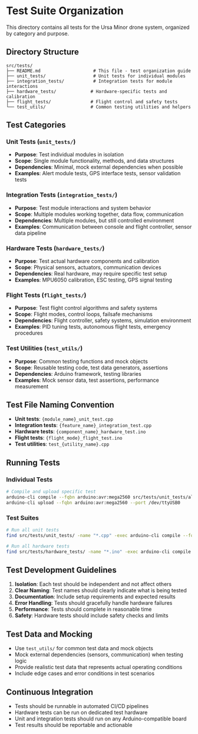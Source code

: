 # Test Suite Organization

This directory contains all tests for the Ursa Minor drone system, organized by category and purpose.

## Directory Structure

```
src/tests/
├── README.md                    # This file - test organization guide
├── unit_tests/                  # Unit tests for individual modules
├── integration_tests/           # Integration tests for module interactions
├── hardware_tests/             # Hardware-specific tests and calibration
├── flight_tests/               # Flight control and safety tests
└── test_utils/                 # Common testing utilities and helpers
```

## Test Categories

### Unit Tests (`unit_tests/`)
- **Purpose**: Test individual modules in isolation
- **Scope**: Single module functionality, methods, and data structures
- **Dependencies**: Minimal, mock external dependencies when possible
- **Examples**: Alert module tests, GPS interface tests, sensor validation tests

### Integration Tests (`integration_tests/`)
- **Purpose**: Test module interactions and system behavior
- **Scope**: Multiple modules working together, data flow, communication
- **Dependencies**: Multiple modules, but still controlled environment
- **Examples**: Communication between console and flight controller, sensor data pipeline

### Hardware Tests (`hardware_tests/`)
- **Purpose**: Test actual hardware components and calibration
- **Scope**: Physical sensors, actuators, communication devices
- **Dependencies**: Real hardware, may require specific test setup
- **Examples**: MPU6050 calibration, ESC testing, GPS signal testing

### Flight Tests (`flight_tests/`)
- **Purpose**: Test flight control algorithms and safety systems
- **Scope**: Flight modes, control loops, failsafe mechanisms
- **Dependencies**: Flight controller, safety systems, simulation environment
- **Examples**: PID tuning tests, autonomous flight tests, emergency procedures

### Test Utilities (`test_utils/`)
- **Purpose**: Common testing functions and mock objects
- **Scope**: Reusable testing code, test data generators, assertions
- **Dependencies**: Arduino framework, testing libraries
- **Examples**: Mock sensor data, test assertions, performance measurement

## Test File Naming Convention

- **Unit tests**: `{module_name}_unit_test.cpp`
- **Integration tests**: `{feature_name}_integration_test.cpp`
- **Hardware tests**: `{component_name}_hardware_test.ino`
- **Flight tests**: `{flight_mode}_flight_test.ino`
- **Test utilities**: `test_{utility_name}.cpp`

## Running Tests

### Individual Tests
```bash
# Compile and upload specific test
arduino-cli compile --fqbn arduino:avr:mega2560 src/tests/unit_tests/alert_unit_test.cpp
arduino-cli upload --fqbn arduino:avr:mega2560 --port /dev/ttyUSB0
```

### Test Suites
```bash
# Run all unit tests
find src/tests/unit_tests/ -name "*.cpp" -exec arduino-cli compile --fqbn arduino:avr:mega2560 {} \;

# Run all hardware tests
find src/tests/hardware_tests/ -name "*.ino" -exec arduino-cli compile --fqbn arduino:avr:mega2560 {} \;
```

## Test Development Guidelines

1. **Isolation**: Each test should be independent and not affect others
2. **Clear Naming**: Test names should clearly indicate what is being tested
3. **Documentation**: Include setup requirements and expected results
4. **Error Handling**: Tests should gracefully handle hardware failures
5. **Performance**: Tests should complete in reasonable time
6. **Safety**: Hardware tests should include safety checks and limits

## Test Data and Mocking

- Use `test_utils/` for common test data and mock objects
- Mock external dependencies (sensors, communication) when testing logic
- Provide realistic test data that represents actual operating conditions
- Include edge cases and error conditions in test scenarios

## Continuous Integration

- Tests should be runnable in automated CI/CD pipelines
- Hardware tests can be run on dedicated test hardware
- Unit and integration tests should run on any Arduino-compatible board
- Test results should be reportable and actionable 
